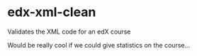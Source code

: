 # edx-xml-clean
Validates the XML code for an edX course

Would be really cool if we could give statistics on the course...
